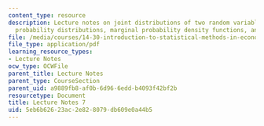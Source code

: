 ```yaml
---
content_type: resource
description: Lecture notes on joint distributions of two random variables, conditional
  probability distributions, marginal probability density functions, and independence.
file: /media/courses/14-30-introduction-to-statistical-methods-in-economics-spring-2009/5eb6b62623ac2e828079db609e0a44b5_MIT14_30s09_lec07.pdf
file_type: application/pdf
learning_resource_types:
- Lecture Notes
ocw_type: OCWFile
parent_title: Lecture Notes
parent_type: CourseSection
parent_uid: a9889fb8-af0b-6d96-6edd-b4093f42bf2b
resourcetype: Document
title: Lecture Notes 7
uid: 5eb6b626-23ac-2e82-8079-db609e0a44b5
---
```

